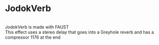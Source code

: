 # JodokVerb
<br>
JodokVerb is made with FAUST
<br>
This effect uses a stereo delay that goes into a Greyhole reverb and has a compressor 1176 at the end
